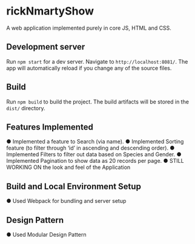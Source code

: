 # rickNmartyShow

A web application implemented purely in core JS, HTML and CSS.

## Development server

Run `npm start` for a dev server. Navigate to `http://localhost:8081/`. The app will automatically reload if you change any of the source files.

## Build

Run `npm build` to build the project. The build artifacts will be stored in the `dist/` directory.

## Features Implemented
●	Implemented a feature to Search (via name).
●	Implemented Sorting feature (to filter through ‘id’ in ascending and descending order).
●	Implemented Filters to filter out data based on Species and Gender.
●	Implemented Pagination to show data as 20 records per page.
●	STILL WORKING ON the look and feel of the Application

## Build and Local Environment Setup
●	Used Webpack for bundling and server setup

## Design Pattern
●	Used Modular Design Pattern


